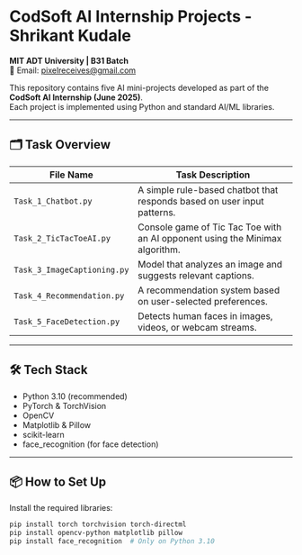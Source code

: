 # CodSoft AI Internship Projects - Shrikant Kudale

**MIT ADT University | B31 Batch**  
📧 Email: pixelreceives@gmail.com

This repository contains five AI mini-projects developed as part of the **CodSoft AI Internship (June 2025)**.  
Each project is implemented using Python and standard AI/ML libraries.

---

## 🗂️ Task Overview

| File Name                     | Task Description                                                       |
|------------------------------|-------------------------------------------------------------------------|
| `Task_1_Chatbot.py`          | A simple rule-based chatbot that responds based on user input patterns.|
| `Task_2_TicTacToeAI.py`      | Console game of Tic Tac Toe with an AI opponent using the Minimax algorithm.|
| `Task_3_ImageCaptioning.py`  | Model that analyzes an image and suggests relevant captions.           |
| `Task_4_Recommendation.py`   | A recommendation system based on user-selected preferences.            |
| `Task_5_FaceDetection.py`    | Detects human faces in images, videos, or webcam streams.              |

---

## 🛠️ Tech Stack

- Python 3.10 (recommended)
- PyTorch & TorchVision
- OpenCV
- Matplotlib & Pillow
- scikit-learn
- face_recognition (for face detection)

---

## 📦 How to Set Up

Install the required libraries:

```bash
pip install torch torchvision torch-directml
pip install opencv-python matplotlib pillow
pip install face_recognition  # Only on Python 3.10
